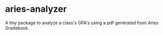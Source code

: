 # aries-analyzer
A tiny package to analyze a class's GPA's using a pdf generated from Aries Gradebook.
